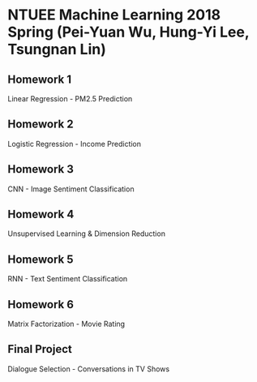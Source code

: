 # NTUEE Machine Learning 2018 Spring (Pei-Yuan Wu, Hung-Yi Lee, Tsungnan Lin)

## Homework 1
Linear Regression - PM2.5 Prediction
## Homework 2
Logistic Regression - Income Prediction
## Homework 3
CNN - Image Sentiment Classification
## Homework 4
Unsupervised Learning & Dimension Reduction
## Homework 5
RNN - Text Sentiment Classification
## Homework 6
Matrix Factorization - Movie Rating
## Final Project
Dialogue Selection - Conversations in TV Shows
